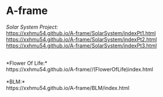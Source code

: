 # A-frame

*Solar System Project:*
<br>
https://xxhmu54.github.io/A-frame/SolarSystem/indexPt1.html
<br>
https://xxhmu54.github.io/A-frame/SolarSystem/indexPt2.html
<br>
https://xxhmu54.github.io/A-frame/SolarSystem/indexPt3.html

<br>
*Flower Of Life:*
<br>
https://xxhmu54.github.io/A-frame//(FlowerOfLife)index.html
<br>
<br>
*BLM:*
<br>
https://xxhmu54.github.io/A-frame/BLM/index.html
